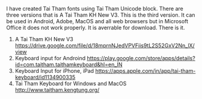 I have created Tai Tham fonts using Tai Tham Unicode block. There are three versions that is A Tai Tham KH New V3. This is the third version. It can be used in Android, Adobe,  MacOS and all web browsers but in Microsoft Office it does not work properly. It is averrable for download. There is it.
1. A Tai Tham KH New V3
https://drive.google.com/file/d/18mprnNJedVPVFiis9tL2S52GxV2Nn_lX/view
2. Keyboard input for Androind
https://play.google.com/store/apps/details?id=com.taitham.taithamkeyboard&hl=en_IN
3. Keyboard Input for iPhone, iPad
https://apps.apple.com/in/app/tai-tham-keyboard/id1134900335
4. Tai Tham Keyboard for Windows and MacOS 
http://www.taitham.kengtung.org/
